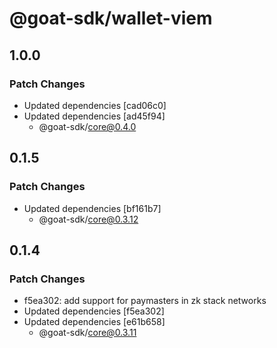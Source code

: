 # @goat-sdk/wallet-viem

## 1.0.0

### Patch Changes

- Updated dependencies [cad06c0]
- Updated dependencies [ad45f94]
  - @goat-sdk/core@0.4.0

## 0.1.5

### Patch Changes

- Updated dependencies [bf161b7]
  - @goat-sdk/core@0.3.12

## 0.1.4

### Patch Changes

- f5ea302: add support for paymasters in zk stack networks
- Updated dependencies [f5ea302]
- Updated dependencies [e61b658]
  - @goat-sdk/core@0.3.11
